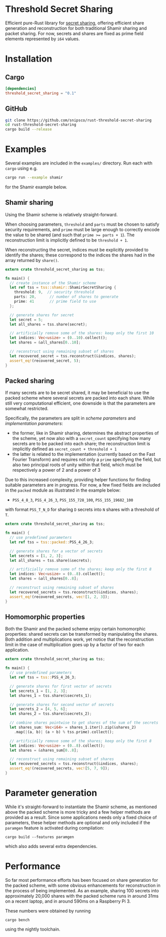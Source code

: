 # Threshold Secret Sharing
Efficient pure-Rust library for [secret sharing](https://en.wikipedia.org/wiki/Secret_sharing), offering efficient share generation and reconstruction for both traditional Shamir sharing and packet sharing. For now, secrets and shares are fixed as prime field elements represented by `i64` values.


# Installation


## Cargo
```toml
[dependencies]
threshold_secret_sharing = "0.1"
```


## GitHub
```bash
git clone https://github.com/snipsco/rust-threshold-secret-sharing
cd rust-threshold-secret-sharing
cargo build --release
```


# Examples
Several examples are included in the `examples/` directory. Run each with `cargo` using e.g.
```sh
cargo run --example shamir
```
for the Shamir example below.


## Shamir sharing
Using the Shamir scheme is relatively straight-forward.

When choosing parameters, `threshold` and `parts` must be chosen to satisfy security requirements, and `prime` must be large enough to correctly encode the value to be shared (and such that `prime >= parts + 1`). The reconstruction limit is implicitly defined to be `threshold + 1`.

When reconstructing the secret, indices must be explicitly provided to identify the shares; these correspond to the indices the shares had in the array returned by `share()`.

```rust
extern crate threshold_secret_sharing as tss;

fn main() {
  // create instance of the Shamir scheme
  let ref tss = tss::shamir::ShamirSecretSharing {
    threshold: 9,  // security threshold
    parts: 20,      // number of shares to generate
    prime: 41       // prime field to use
  };

  // generate shares for secret
  let secret = 5;
  let all_shares = tss.share(secret);

  // artificially remove some of the shares: keep only the first 10
  let indices: Vec<usize> = (0..10).collect();
  let shares = &all_shares[0..10];

  // reconstruct using remaining subset of shares
  let recovered_secret = tss.reconstruct(&indices, shares);
  assert_eq!(recovered_secret, 5);
}
```


## Packed sharing
If many secrets are to be secret shared, it may be beneficial to use the packed scheme where several secrets are packed into each share. While still very computational efficient, one downside is that the parameters are somewhat restricted.

Specifically, the parameters are split in *scheme parameters* and *implementation parameters*:
- the former, like in Shamir sharing, determines the abstract properties of the scheme, yet now also with a `secret_count` specifying how many secrets are to be packed into each share; the reconstruction limit is implicitly defined as `secret_count + threshold + 1`
- the latter is related to the implementation (currently based on the Fast Fourier Transform) and requires not only a `prime` specifying the field, but also two principal roots of unity within that field, which must be respectively a power of 2 and a power of 3

Due to this increased complexity, providing helper functions for finding suitable parameters are in progress. For now, a few fixed fields are included in the `packed` module as illustrated in the example below:

- `PSS_4_8_3`, `PSS_4_26_3`, `PSS_155_728_100`, `PSS_155_19682_100`

with format `PSS_T_N_D` for sharing `D` secrets into `N` shares with a threshold of `T`.

```rust
extern crate threshold_secret_sharing as tss;

fn main() {
  // use predefined parameters
  let ref tss = tss::packed::PSS_4_26_3;

  // generate shares for a vector of secrets
  let secrets = [1, 2, 3];
  let all_shares = tss.share(&secrets);

  // artificially remove some of the shares; keep only the first 8
  let indices: Vec<usize> = (0..8).collect();
  let shares = &all_shares[0..8];

  // reconstruct using remaining subset of shares
  let recovered_secrets = tss.reconstruct(&indices, shares);
  assert_eq!(recovered_secrets, vec![1, 2, 3]);
}
```


## Homomorphic properties
Both the Shamir and the packed scheme enjoy certain homomorphic properties: shared secrets can be transformed by manipulating the shares. Both addition and multiplications work, yet notice that the reconstruction limit in the case of multiplication goes up by a factor of two for each application.

```rust
extern crate threshold_secret_sharing as tss;

fn main() {
  // use predefined parameters
  let ref tss = tss::PSS_4_26_3;

  // generate shares for first vector of secrets
  let secrets_1 = [1, 2, 3];
  let shares_1 = tss.share(&secrets_1);

  // generate shares for second vector of secrets
  let secrets_2 = [4, 5, 6];
  let shares_2 = tss.share(&secrets_2);

  // combine shares pointwise to get shares of the sum of the secrets
  let shares_sum: Vec<i64> = shares_1.iter().zip(&shares_2)
    .map(|(a, b)| (a + b) % tss.prime).collect();

  // artificially remove some of the shares; keep only the first 8
  let indices: Vec<usize> = (0..8).collect();
  let shares = &shares_sum[0..8];

  // reconstruct using remaining subset of shares
  let recovered_secrets = tss.reconstruct(&indices, shares);
  assert_eq!(recovered_secrets, vec![5, 7, 9]);
}
```

# Parameter generation
While it's straight-forward to instantiate the Shamir scheme, as mentioned above the packed scheme is more tricky and a few helper methods are provided as a result. Since some applications needs only a fixed choice of parameters, these helper methods are optional and only included if the `paramgen` feature is activated during compilation:
```
cargo build --features paramgen
```
which also adds several extra dependencies.


# Performance
So far most performance efforts has been focused on share generation for the packed scheme, with some obvious enhancements for reconstruction in the process of being implemented. As an example, sharing 100 secrets into approximately 20,000 shares with the packed scheme runs in around 31ms on a recent laptop, and in around 590ms on a Raspberry Pi 3.

These numbers were obtained by running
```
cargo bench
```
using the nightly toolchain.

